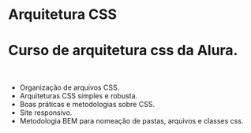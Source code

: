 # Arquitetura CSS
<h1>Curso de arquitetura css da Alura.</h1>
<br>
<ul>
  <li>Organização de arquivos CSS.</li>
  <li>Arquiteturas CSS simples e robusta.</li>
  <li>Boas práticas e metodologias sobre CSS.</li>
  <li>Site responsivo.</li>
  <li>Metodologia BEM para nomeação de pastas, arquivos e classes css.</li>
</ul>

